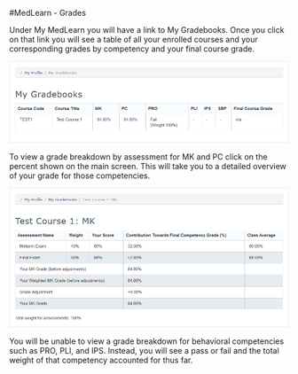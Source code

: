 #MedLearn - Grades

Under My MedLearn you will have a link to My Gradebooks. Once you click on that link you will see a table of all your enrolled courses and your corresponding grades by competency and your final course grade. 

![Grades](./images/student-grades.png)

To view a grade breakdown by assessment for MK and PC click on the percent shown on the main screen. This will take you to a detailed overview of your grade for those competencies. 

![MKBreakdown](./images/student-breakdown.png)

You will be unable to view a grade breakdown for behavioral competencies such as PRO, PLI, and IPS. Instead, you will see a pass or fail and the total weight of that competency accounted for thus far. 